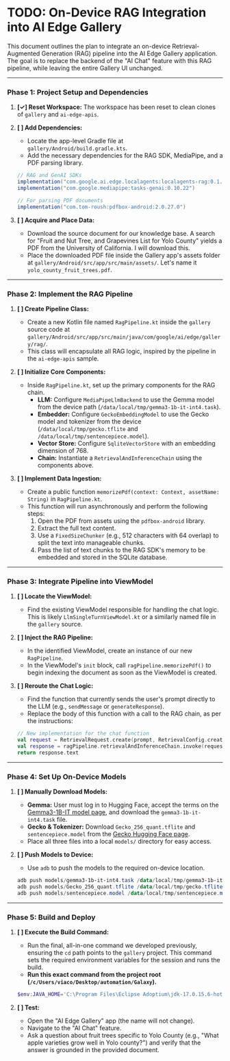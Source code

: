 # TODO: On-Device RAG Integration into AI Edge Gallery

This document outlines the plan to integrate an on-device Retrieval-Augmented Generation (RAG) pipeline into the AI Edge Gallery application. The goal is to replace the backend of the "AI Chat" feature with this RAG pipeline, while leaving the entire Gallery UI unchanged.

---

### **Phase 1: Project Setup and Dependencies**

1.  **[✓] Reset Workspace:** The workspace has been reset to clean clones of `gallery` and `ai-edge-apis`.

2.  **[  ] Add Dependencies:**
    *   Locate the app-level Gradle file at `gallery/Android/build.gradle.kts`.
    *   Add the necessary dependencies for the RAG SDK, MediaPipe, and a PDF parsing library.
    ```groovy
    // RAG and GenAI SDKs
    implementation("com.google.ai.edge.localagents:localagents-rag:0.1.0")
    implementation("com.google.mediapipe:tasks-genai:0.10.22")

    // For parsing PDF documents
    implementation("com.tom-roush:pdfbox-android:2.0.27.0")
    ```

3.  **[  ] Acquire and Place Data:**
    *   Download the source document for our knowledge base. A search for "Fruit and Nut Tree, and Grapevines List for Yolo County" yields a PDF from the University of California. I will download this.
    *   Place the downloaded PDF file inside the Gallery app's assets folder at `gallery/Android/src/app/src/main/assets/`. Let's name it `yolo_county_fruit_trees.pdf`.

---

### **Phase 2: Implement the RAG Pipeline**

1.  **[  ] Create Pipeline Class:**
    *   Create a new Kotlin file named `RagPipeline.kt` inside the `gallery` source code at `gallery/Android/src/app/src/main/java/com/google/ai/edge/gallery/rag/`.
    *   This class will encapsulate all RAG logic, inspired by the pipeline in the `ai-edge-apis` sample.

2.  **[  ] Initialize Core Components:**
    *   Inside `RagPipeline.kt`, set up the primary components for the RAG chain.
        *   **LLM:** Configure `MediaPipeLlmBackend` to use the Gemma model from the device path (`/data/local/tmp/gemma3-1b-it-int4.task`).
        *   **Embedder:** Configure `GeckoEmbeddingModel` to use the Gecko model and tokenizer from the device (`/data/local/tmp/gecko.tflite` and `/data/local/tmp/sentencepiece.model`).
        *   **Vector Store:** Configure `SqliteVectorStore` with an embedding dimension of 768.
        *   **Chain:** Instantiate a `RetrievalAndInferenceChain` using the components above.

3.  **[  ] Implement Data Ingestion:**
    *   Create a public function `memorizePdf(context: Context, assetName: String)` in `RagPipeline.kt`.
    *   This function will run asynchronously and perform the following steps:
        1.  Open the PDF from assets using the `pdfbox-android` library.
        2.  Extract the full text content.
        3.  Use a `FixedSizeChunker` (e.g., 512 characters with 64 overlap) to split the text into manageable chunks.
        4.  Pass the list of text chunks to the RAG SDK's memory to be embedded and stored in the SQLite database.

---

### **Phase 3: Integrate Pipeline into ViewModel**

1.  **[  ] Locate the ViewModel:**
    *   Find the existing ViewModel responsible for handling the chat logic. This is likely `LlmSingleTurnViewModel.kt` or a similarly named file in the `gallery` source.

2.  **[  ] Inject the RAG Pipeline:**
    *   In the identified ViewModel, create an instance of our new `RagPipeline`.
    *   In the ViewModel's `init` block, call `ragPipeline.memorizePdf()` to begin indexing the document as soon as the ViewModel is created.

3.  **[  ] Reroute the Chat Logic:**
    *   Find the function that currently sends the user's prompt directly to the LLM (e.g., `sendMessage` or `generateResponse`).
    *   Replace the body of this function with a call to the RAG chain, as per the instructions:
    ```kotlin
    // New implementation for the chat function
    val request = RetrievalRequest.create(prompt, RetrievalConfig.create(topK = 3))
    val response = ragPipeline.retrievalAndInferenceChain.invoke(request, null).await()
    return response.text
    ```

---

### **Phase 4: Set Up On-Device Models**

1.  **[  ] Manually Download Models:**
    *   **Gemma:** User must log in to Hugging Face, accept the terms on the [Gemma3-1B-IT model page](https://huggingface.co/litert-community/Gemma3-1B-IT), and download the `gemma3-1b-it-int4.task` file.
    *   **Gecko & Tokenizer:** Download `Gecko_256_quant.tflite` and `sentencepiece.model` from the [Gecko Hugging Face page](https://huggingface.co/litert-community/Gecko-110m-en).
    *   Place all three files into a local `models/` directory for easy access.

2.  **[  ] Push Models to Device:**
    *   Use `adb` to push the models to the required on-device location.
    ```powershell
    adb push models/gemma3-1b-it-int4.task /data/local/tmp/gemma3-1b-it-int4.task
    adb push models/Gecko_256_quant.tflite /data/local/tmp/gecko.tflite
    adb push models/sentencepiece.model /data/local/tmp/sentencepiece.model
    ```

---

### **Phase 5: Build and Deploy**

1.  **[  ] Execute the Build Command:**
    *   Run the final, all-in-one command we developed previously, ensuring the `cd` path points to the `gallery` project. This command sets the required environment variables for the session and runs the build.
    *   **Run this exact command from the project root (`/c/Users/viaco/Desktop/automation/Galaxy`).**

    ```powershell
    $env:JAVA_HOME='C:\Program Files\Eclipse Adoptium\jdk-17.0.15.6-hotspot'; $env:ANDROID_HOME="$env:USERPROFILE\android-sdk"; cd gallery/Android; ./gradlew installDebug
    ```
2.  **[  ] Test:**
    *   Open the "AI Edge Gallery" app (the name will not change).
    *   Navigate to the "AI Chat" feature.
    *   Ask a question about fruit trees specific to Yolo County (e.g., "What apple varieties grow well in Yolo county?") and verify that the answer is grounded in the provided document. 